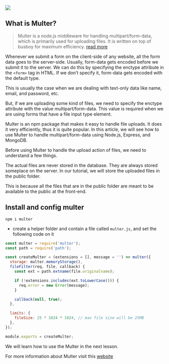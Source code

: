 ![](/images/set-multer.webp)

## What is Multer?
> Multer is a node.js middleware for handling multipart/form-data, which is primarily used for uploading files. It is written on top of busboy for maximum efficiency. [read more](https://www.npmjs.com/package/multer)

Whenever we submit a form on the client-side of any website, all the form data goes to the server-side. Usually, form-data gets encoded before we submit it to the server. We can do this by specifying the enctype attribute in the `<form>` tag in HTML. If we don’t specify it, form-data gets encoded with the default type.

This is usually the case when we are dealing with text-only data like name, email, and password, etc.

But, if we are uploading some kind of files, we need to specify the enctype attribute with the value multipart/form-data. This value is required when we are using forms that have a file input type element.

Multer is an npm package that makes it easy to handle file uploads. It does it very efficiently, thus it is quite popular. In this article, we will see how to use Multer to handle multipart/form-data using Node.js, Express, and MongoDB.

Before using Multer to handle the upload action of files, we need to understand a few things.

The actual files are never stored in the database. They are always stored someplace on the server. In our tutorial, we will store the uploaded files in the public folder.

This is because all the files that are in the public folder are meant to be available to the public at the front-end.

## Install and config multer 
`npm i multer`

- create a helper folder and contain a file called `multer.js`, and set the following code on it
```js
const multer = require('multer');
const path = require('path');

const createMulter = (extensions = [], message = '') => multer({
  storage: multer.memoryStorage(),
  fileFilter(req, file, callback) {
    const ext = path.extname(file.originalname);

    if (!extensions.includes(ext.toLowerCase())) {
      req.error = new Error(message);
    }

    callback(null, true);
  },

  limits: {
    fileSize: 25 * 1024 * 1024, // max file size will be 25MB
  },
});

module.exports = createMulter;

```
We will learn how to use the Multer in the next lesson.

For more information about Multer visit this [website](https://afteracademy.com/blog/file-upload-with-multer-in-nodejs-and-express)